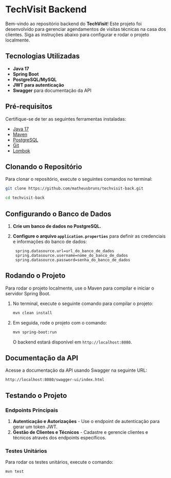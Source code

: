 
# TechVisit Backend

Bem-vindo ao repositório backend do **TechVisit**! Este projeto foi desenvolvido para gerenciar agendamentos de visitas técnicas na casa dos clientes. Siga as instruções abaixo para configurar e rodar o projeto localmente.

## Tecnologias Utilizadas

- **Java 17**
- **Spring Boot**
- **PostgreSQL/MySQL**
- **JWT para autenticação**
- **Swagger** para documentação da API

## Pré-requisitos

Certifique-se de ter as seguintes ferramentas instaladas:

- [Java 17](https://www.oracle.com/java/technologies/javase/jdk17-archive-downloads.html)
- [Maven](https://maven.apache.org/download.cgi)
- [PostgreSQL](https://www.postgresql.org/download/)
- [Git](https://git-scm.com/)
- [Lombok](https://projectlombok.org/download)

## Clonando o Repositório

Para clonar o repositório, execute o seguintes comandos no terminal:

```bash
git clone https://github.com/matheusbruns/techvisit-back.git
```
```bash
cd techvisit-back
```
## Configurando o Banco de Dados

1. **Crie um banco de dados no PostgreSQL.**
2. **Configure o arquivo `application.properties`** para definir as credenciais e informações do banco de dados:

   ```properties
    spring.datasource.url=url_do_banco_de_dados
    spring.datasource.username=nome_do_banco_de_dados
    spring.datasource.password=senha_do_banco_de_dados
   ```

## Rodando o Projeto

Para rodar o projeto localmente, use o Maven para compilar e iniciar o servidor Spring Boot.

1. No terminal, execute o seguinte comando para compilar o projeto:

   ```bash
   mvn clean install
   ```

2. Em seguida, rode o projeto com o comando:

   ```bash
   mvn spring-boot:run
   ```

   O backend estará disponível em `http://localhost:8080`.

## Documentação da API

Acesse a documentação da API usando Swagger na seguinte URL:

```
http://localhost:8080/swagger-ui/index.html
```

## Testando o Projeto

### Endpoints Principais

1. **Autenticação e Autorizações** - Use o endpoint de autenticação para gerar um token JWT.
2. **Gestão de Clientes e Técnicos** - Cadastre e gerencie clientes e técnicos através dos endpoints específicos.

### Testes Unitários

Para rodar os testes unitários, execute o comando:

```bash
mvn test
```
